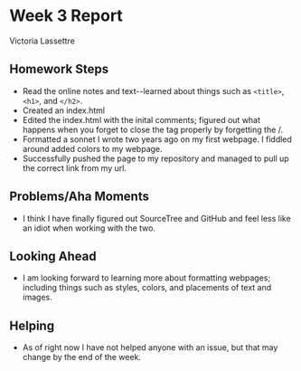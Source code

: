# Week 3 Report
  Victoria Lassettre

## Homework Steps
- Read the online notes and text--learned about things such as ``<title>``, ``<h1>``, and ``</h2>``.
- Created an index.html
- Edited the index.html with the inital comments; figured out what happens when you forget to close the tag properly by forgetting the /.
- Formatted a sonnet I wrote two years ago on my first webpage. I fiddled around added colors to my webpage.
- Successfully pushed the page to my repository and managed to pull up the correct link from my url.

## Problems/Aha Moments
- I think I have finally figured out SourceTree and GitHub and feel less like an idiot when working with the two.

## Looking Ahead
- I am looking forward to learning more about formatting webpages; including things such as styles, colors, and placements of text and images.

## Helping
- As of right now I have not helped anyone with an issue, but that may change by the end of the week.
